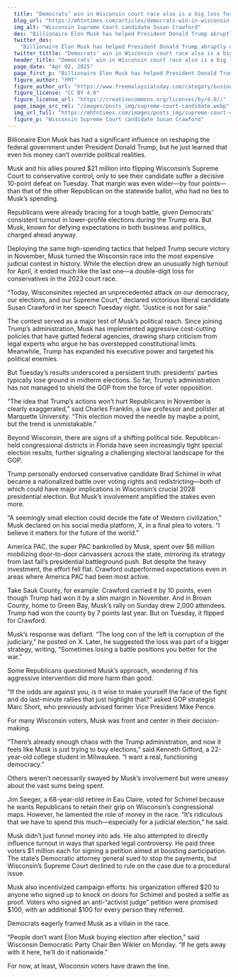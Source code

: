 ```yaml
---
  title: "Democrats’ win in Wisconsin court race also is a big loss for Elon Musk"
  blog_url: "https://mhtntimes.com/articles/democrats-win-in-wisconsin-court-race-also-is-a-big-loss-for-elon-musk"
  img_alt: "Wisconsin Supreme Court candidate Susan Crawford"
  des: "Billionaire Elon Musk has helped President Donald Trump abruptly change the federal government in the opening weeks of the year, but he’s learned he can’t change the laws of political gravity."
  twitter_des:
    "Billionaire Elon Musk has helped President Donald Trump abruptly change the federal government in the opening weeks of the year, but he’s learned he can’t change the laws of political gravity."
  twitter_tittle: "Democrats’ win in Wisconsin court race also is a big loss for Elon Musk"
  header_title: "Democrats’ win in Wisconsin court race also is a big loss for Elon Musk"
  page_date: "Apr 02, 2025"
  page_first_p: "Billionaire Elon Musk has helped President Donald Trump abruptly change the federal government in the opening weeks of the year, but he’s learned he can’t change the laws of political gravity."
  figure_author: "FMT"
  figure_author_url: "https://www.freemalaysiatoday.com/category/business/2019/02/01/amazon-profit-jumps-on-strong-holiday-quarter/"
  figure_license: "CC BY 4.0"
  figure_license_url: "https://creativecommons.org/licenses/by/4.0//"
  page_image_src_rel: "/images/posts_img/supreme-court-candidate.webp"
  img_url_full: "https://mhtntimes.com/images/posts_img/supreme-court-candidate.webp"
  figure_p: "Wisconsin Supreme Court candidate Susan Crawford"
---
```


Billionaire Elon Musk has had a significant influence on reshaping the federal government under President Donald Trump, but he just learned that even his money can’t override political realities.

Musk and his allies poured $21 million into flipping Wisconsin’s Supreme Court to conservative control, only to see their candidate suffer a decisive 10-point defeat on Tuesday. That margin was even wider—by four points—than that of the other Republican on the statewide ballot, who had no ties to Musk’s spending.

Republicans were already bracing for a tough battle, given Democrats’ consistent turnout in lower-profile elections during the Trump era. But Musk, known for defying expectations in both business and politics, charged ahead anyway.

Deploying the same high-spending tactics that helped Trump secure victory in November, Musk turned the Wisconsin race into the most expensive judicial contest in history. While the election drew an unusually high turnout for April, it ended much like the last one—a double-digit loss for conservatives in the 2023 court race.

“Today, Wisconsinites rejected an unprecedented attack on our democracy, our elections, and our Supreme Court,” declared victorious liberal candidate Susan Crawford in her speech Tuesday night. “Justice is not for sale.”

The contest served as a major test of Musk’s political reach. Since joining Trump’s administration, Musk has implemented aggressive cost-cutting policies that have gutted federal agencies, drawing sharp criticism from legal experts who argue he has overstepped constitutional limits. Meanwhile, Trump has expanded his executive power and targeted his political enemies.

But Tuesday’s results underscored a persistent truth: presidents’ parties typically lose ground in midterm elections. So far, Trump’s administration has not managed to shield the GOP from the force of voter opposition.

“The idea that Trump’s actions won’t hurt Republicans in November is clearly exaggerated,” said Charles Franklin, a law professor and pollster at Marquette University. “This election moved the needle by maybe a point, but the trend is unmistakable.”

Beyond Wisconsin, there are signs of a shifting political tide. Republican-held congressional districts in Florida have seen increasingly tight special election results, further signaling a challenging electoral landscape for the GOP.

Trump personally endorsed conservative candidate Brad Schimel in what became a nationalized battle over voting rights and redistricting—both of which could have major implications in Wisconsin’s crucial 2028 presidential election. But Musk’s involvement amplified the stakes even more.

“A seemingly small election could decide the fate of Western civilization,” Musk declared on his social media platform, X, in a final plea to voters. “I believe it matters for the future of the world.”

America PAC, the super PAC bankrolled by Musk, spent over $6 million mobilizing door-to-door canvassers across the state, mirroring its strategy from last fall’s presidential battleground push. But despite the heavy investment, the effort fell flat. Crawford outperformed expectations even in areas where America PAC had been most active.

Take Sauk County, for example: Crawford carried it by 10 points, even though Trump had won it by a slim margin in November. And in Brown County, home to Green Bay, Musk’s rally on Sunday drew 2,000 attendees. Trump had won the county by 7 points last year. But on Tuesday, it flipped for Crawford.

Musk’s response was defiant. “The long con of the left is corruption of the judiciary,” he posted on X. Later, he suggested the loss was part of a bigger strategy, writing, “Sometimes losing a battle positions you better for the war.”

Some Republicans questioned Musk’s approach, wondering if his aggressive intervention did more harm than good.

“If the odds are against you, is it wise to make yourself the face of the fight and do last-minute rallies that just highlight that?” asked GOP strategist Marc Short, who previously advised former Vice President Mike Pence.

For many Wisconsin voters, Musk was front and center in their decision-making.

“There’s already enough chaos with the Trump administration, and now it feels like Musk is just trying to buy elections,” said Kenneth Gifford, a 22-year-old college student in Milwaukee. “I want a real, functioning democracy.”

Others weren’t necessarily swayed by Musk’s involvement but were uneasy about the vast sums being spent.

Jim Seeger, a 68-year-old retiree in Eau Claire, voted for Schimel because he wants Republicans to retain their grip on Wisconsin’s congressional maps. However, he lamented the role of money in the race. “It’s ridiculous that we have to spend this much—especially for a judicial election,” he said.

Musk didn’t just funnel money into ads. He also attempted to directly influence turnout in ways that sparked legal controversy. He paid three voters $1 million each for signing a petition aimed at boosting participation. The state’s Democratic attorney general sued to stop the payments, but Wisconsin’s Supreme Court declined to rule on the case due to a procedural issue.

Musk also incentivized campaign efforts: his organization offered $20 to anyone who signed up to knock on doors for Schimel and posted a selfie as proof. Voters who signed an anti-“activist judge” petition were promised $100, with an additional $100 for every person they referred.

Democrats eagerly framed Musk as a villain in the race.

“People don’t want Elon Musk buying election after election,” said Wisconsin Democratic Party Chair Ben Wikler on Monday. “If he gets away with it here, he’ll do it nationwide.”

For now, at least, Wisconsin voters have drawn the line.
